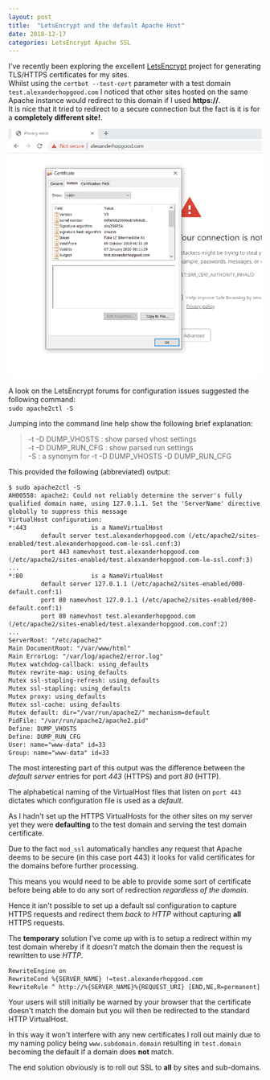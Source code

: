```yaml
---
layout: post
title:  "LetsEncrypt and the default Apache Host"
date: 2018-12-17
categories: LetsEncrypt Apache SSL
---
```


I've recently been exploring the excellent [LetsEncrypt][LetsEncrypt] project for generating TLS/HTTPS certificates for my sites.  
Whilst using the `certbot --test-cert` parameter with a test domain `test.alexanderhopgood.com` I noticed that other sites hosted on the same Apache instance would redirect to this domain if I used **https://**.  
It is nice that it tried to redirect to a secure connection but the fact is it is for a **completely different site!**.  


![Example site with another site's certificate](/assets/2019-12-17-incorrect-certificate.png)

A look on the LetsEncrypt forums for configuration issues suggested the following command:  
`sudo apache2ctl -S`  

Jumping into the command line help show the following brief explanation:  
>   -t -D DUMP_VHOSTS  : show parsed vhost settings  
  -t -D DUMP_RUN_CFG : show parsed run settings  
  -S                 : a synonym for -t -D DUMP_VHOSTS -D DUMP_RUN_CFG  


This provided the following (abbreviated) output:
```
$ sudo apache2ctl -S
AH00558: apache2: Could not reliably determine the server's fully qualified domain name, using 127.0.1.1. Set the 'ServerName' directive globally to suppress this message
VirtualHost configuration:
*:443                  is a NameVirtualHost
         default server test.alexanderhopgood.com (/etc/apache2/sites-enabled/test.alexanderhopgood.com-le-ssl.conf:3)
         port 443 namevhost test.alexanderhopgood.com (/etc/apache2/sites-enabled/test.alexanderhopgood.com-le-ssl.conf:3)
...
*:80                   is a NameVirtualHost
         default server 127.0.1.1 (/etc/apache2/sites-enabled/000-default.conf:1)
         port 80 namevhost 127.0.1.1 (/etc/apache2/sites-enabled/000-default.conf:1)
         port 80 namevhost test.alexanderhopgood.com (/etc/apache2/sites-enabled/test.alexanderhopgood.com.conf:2)
...
ServerRoot: "/etc/apache2"
Main DocumentRoot: "/var/www/html"
Main ErrorLog: "/var/log/apache2/error.log"
Mutex watchdog-callback: using_defaults
Mutex rewrite-map: using_defaults
Mutex ssl-stapling-refresh: using_defaults
Mutex ssl-stapling: using_defaults
Mutex proxy: using_defaults
Mutex ssl-cache: using_defaults
Mutex default: dir="/var/run/apache2/" mechanism=default
PidFile: "/var/run/apache2/apache2.pid"
Define: DUMP_VHOSTS
Define: DUMP_RUN_CFG
User: name="www-data" id=33
Group: name="www-data" id=33
```

The most interesting part of this output was the difference between the _default server_ entries for port _443_ (HTTPS) and port _80_ (HTTP).  

The alphabetical naming of the VirtualHost files that listen on `port 443` dictates which configuration file is used as a _default_.  

As I hadn't set up the HTTPS VirtualHosts for the other sites on my server yet they were **defaulting** to the test domain and serving the test domain certificate.  

Due to the fact `mod_ssl` automatically handles any request that Apache deems to be secure (in this case port 443) it looks for valid certificates for the domains before further processing.

This means you would need to be able to provide some sort of certificate before being able to do any sort of redirection _regardless of the domain_.  

Hence it isn't possible to set up a default ssl configuration to capture HTTPS requests and redirect them _back to HTTP_ without capturing **all** HTTPS requests.

The **temporary** solution I've come up with is to setup a redirect within my test domain whereby if it _doesn't_ match the domain then the request is rewritten to use _HTTP_.

```
RewriteEngine on
RewriteCond %{SERVER_NAME} !=test.alexanderhopgood.com
RewriteRule ^ http://%{SERVER_NAME}%{REQUEST_URI} [END,NE,R=permanent]
```

Your users will still initially be warned by your browser that the certificate doesn't match the domain but you will then be redirected to the standard HTTP VirtualHost.

In this way it won't interfere with any new certificates I roll out mainly due to my naming policy being `www.subdomain.domain` resulting in `test.domain` becoming the default if a domain does **not** match.

The end solution obviously is to roll out SSL to **all** by sites and sub-domains.

[LetsEncrypt]: https://letsencrypt.org/
